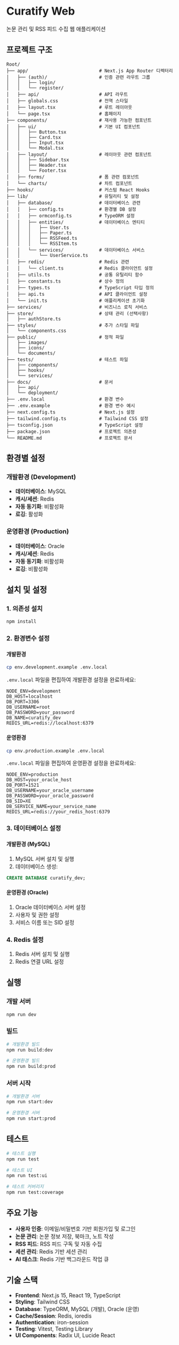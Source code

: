 # Curatify Web

논문 관리 및 RSS 피드 수집 웹 애플리케이션

## 프로젝트 구조

```
Root/
├── app/                          # Next.js App Router 디렉터리
│   ├── (auth)/                   # 인증 관련 라우트 그룹
│   │   ├── login/
│   │   └── register/
│   ├── api/                      # API 라우트
│   ├── globals.css               # 전역 스타일
│   ├── layout.tsx                # 루트 레이아웃
│   └── page.tsx                  # 홈페이지
├── components/                   # 재사용 가능한 컴포넌트
│   ├── ui/                       # 기본 UI 컴포넌트
│   │   ├── Button.tsx
│   │   ├── Card.tsx
│   │   ├── Input.tsx
│   │   └── Modal.tsx
│   ├── layout/                   # 레이아웃 관련 컴포넌트
│   │   ├── Sidebar.tsx
│   │   ├── Header.tsx
│   │   └── Footer.tsx
│   ├── forms/                    # 폼 관련 컴포넌트
│   └── charts/                   # 차트 컴포넌트
├── hooks/                        # 커스텀 React Hooks
├── lib/                          # 유틸리티 및 설정
│   ├── database/                 # 데이터베이스 관련
│   │   ├── config.ts             # 환경별 DB 설정
│   │   ├── ormconfig.ts          # TypeORM 설정
│   │   ├── entities/             # 데이터베이스 엔티티
│   │   │   ├── User.ts
│   │   │   ├── Paper.ts
│   │   │   ├── RSSFeed.ts
│   │   │   └── RSSItem.ts
│   │   └── services/             # 데이터베이스 서비스
│   │       └── UserService.ts
│   ├── redis/                    # Redis 관련
│   │   └── client.ts             # Redis 클라이언트 설정
│   ├── utils.ts                  # 공통 유틸리티 함수
│   ├── constants.ts              # 상수 정의
│   ├── types.ts                  # TypeScript 타입 정의
│   ├── api.ts                    # API 클라이언트 설정
│   └── init.ts                   # 애플리케이션 초기화
├── services/                     # 비즈니스 로직 서비스
├── store/                        # 상태 관리 (선택사항)
│   ├── authStore.ts
├── styles/                       # 추가 스타일 파일
│   └── components.css
├── public/                       # 정적 파일
│   ├── images/
│   ├── icons/
│   └── documents/
├── tests/                        # 테스트 파일
│   ├── components/
│   ├── hooks/
│   └── services/
├── docs/                         # 문서
│   ├── api/
│   └── deployment/
├── .env.local                    # 환경 변수
├── .env.example                  # 환경 변수 예시
├── next.config.ts                # Next.js 설정
├── tailwind.config.ts            # Tailwind CSS 설정
├── tsconfig.json                 # TypeScript 설정
├── package.json                  # 프로젝트 의존성
└── README.md                     # 프로젝트 문서
```

## 환경별 설정

### 개발환경 (Development)
- **데이터베이스**: MySQL
- **캐시/세션**: Redis
- **자동 동기화**: 비활성화
- **로깅**: 활성화

### 운영환경 (Production)
- **데이터베이스**: Oracle
- **캐시/세션**: Redis
- **자동 동기화**: 비활성화
- **로깅**: 비활성화

## 설치 및 설정

### 1. 의존성 설치
```bash
npm install
```

### 2. 환경변수 설정

#### 개발환경
```bash
cp env.development.example .env.local
```

`.env.local` 파일을 편집하여 개발환경 설정을 완료하세요:
```env
NODE_ENV=development
DB_HOST=localhost
DB_PORT=3306
DB_USERNAME=root
DB_PASSWORD=your_password
DB_NAME=curatify_dev
REDIS_URL=redis://localhost:6379
```

#### 운영환경
```bash
cp env.production.example .env.local
```

`.env.local` 파일을 편집하여 운영환경 설정을 완료하세요:
```env
NODE_ENV=production
DB_HOST=your_oracle_host
DB_PORT=1521
DB_USERNAME=your_oracle_username
DB_PASSWORD=your_oracle_password
DB_SID=XE
DB_SERVICE_NAME=your_service_name
REDIS_URL=redis://your_redis_host:6379
```

### 3. 데이터베이스 설정

#### 개발환경 (MySQL)
1. MySQL 서버 설치 및 실행
2. 데이터베이스 생성:
```sql
CREATE DATABASE curatify_dev;
```

#### 운영환경 (Oracle)
1. Oracle 데이터베이스 서버 설정
2. 사용자 및 권한 설정
3. 서비스 이름 또는 SID 설정

### 4. Redis 설정
1. Redis 서버 설치 및 실행
2. Redis 연결 URL 설정

## 실행

### 개발 서버
```bash
npm run dev
```

### 빌드
```bash
# 개발환경 빌드
npm run build:dev

# 운영환경 빌드
npm run build:prod
```

### 서버 시작
```bash
# 개발환경 서버
npm run start:dev

# 운영환경 서버
npm run start:prod
```



## 테스트
```bash
# 테스트 실행
npm run test

# 테스트 UI
npm run test:ui

# 테스트 커버리지
npm run test:coverage
```

## 주요 기능

- **사용자 인증**: 이메일/비밀번호 기반 회원가입 및 로그인
- **논문 관리**: 논문 정보 저장, 북마크, 노트 작성
- **RSS 피드**: RSS 피드 구독 및 자동 수집
- **세션 관리**: Redis 기반 세션 관리
- **AI 태스크**: Redis 기반 백그라운드 작업 큐

## 기술 스택

- **Frontend**: Next.js 15, React 19, TypeScript
- **Styling**: Tailwind CSS
- **Database**: TypeORM, MySQL (개발), Oracle (운영)
- **Cache/Session**: Redis, ioredis
- **Authentication**: iron-session
- **Testing**: Vitest, Testing Library
- **UI Components**: Radix UI, Lucide React

